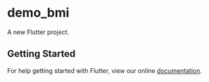 # demo_bmi

A new Flutter project.

## Getting Started

For help getting started with Flutter, view our online
[documentation](https://flutter.io/).
